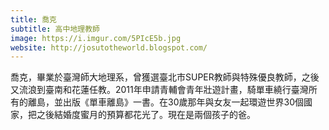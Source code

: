 ```yaml
---
title: 喬克
subtitle: 高中地理教師
image: https://i.imgur.com/5PIcE5b.jpg
website: http://josutotheworld.blogspot.com/
---
```

喬克，畢業於臺灣師大地理系，曾獲選臺北市SUPER教師與特殊優良教師，之後又流浪到臺南和花蓮任教。2011年申請青輔會青年壯遊計畫，騎單車繞行臺灣所有的離島，並出版《單車離島》一書。在30歲那年與女友一起環遊世界30個國家，把之後結婚度蜜月的預算都花光了。現在是兩個孩子的爸。